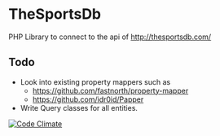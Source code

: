 # TheSportsDb
PHP Library to connect to the api of http://thesportsdb.com/

## Todo
- Look into existing property mappers such as 
    - https://github.com/fastnorth/property-mapper
    - https://github.com/idr0id/Papper
- Write Query classes for all entities.


[![Code Climate](https://codeclimate.com/github/Jelle-S/TheSportsDb/badges/gpa.svg)](https://codeclimate.com/github/Jelle-S/TheSportsDb)

